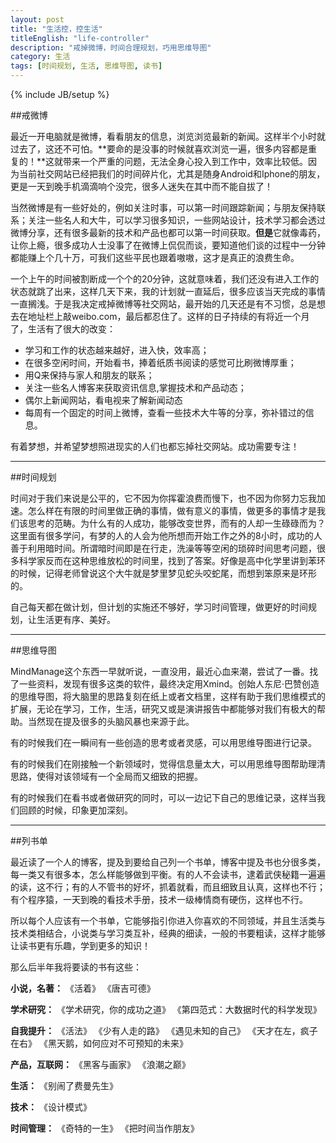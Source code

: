 ```yaml
---
layout: post
title: "生活控，控生活"
titleEnglish: "life-controller"
description: "戒掉微博，时间合理规划，巧用思维导图"
category: 生活
tags: [时间规划, 生活, 思维导图, 读书]
---
```

{% include JB/setup %}

##戒微博

最近一开电脑就是微博，看看朋友的信息，浏览浏览最新的新闻。这样半个小时就过去了，这还不可怕。**要命的是没事的时候就喜欢浏览一遍，很多内容都是重复的！**这就带来一个严重的问题，无法全身心投入到工作中，效率比较低。因为当前社交网站已经把我们的时间碎片化，尤其是随身Android和Iphone的朋友，更是一天到晚手机滴滴响个没完，很多人迷失在其中而不能自拔了！

当然微博是有一些好处的，例如关注时事，可以第一时间跟踪新闻；与朋友保持联系；关注一些名人和大牛，可以学习很多知识，一些网站设计，技术学习都会透过微博分享，还有很多最新的技术和产品也都可以第一时间获取。**但是**它就像毒药，让你上瘾，很多成功人士没事了在微博上侃侃而谈，要知道他们谈的过程中一分钟都能赚上个几十万，可我们这些平民也跟着嗷嗷，这才是真正的浪费生命。

一个上午的时间被割断成一个个的20分钟，这就意味着，我们还没有进入工作的状态就跳了出来，这样几天下来，我的计划就一直延后，很多应该当天完成的事情一直搁浅。于是我决定戒掉微博等社交网站，最开始的几天还是有不习惯，总是想去在地址栏上敲weibo.com，最后都忍住了。这样的日子持续的有将近一个月了，生活有了很大的改变：

- 学习和工作的状态越来越好，进入快，效率高；
- 在很多空闲时间，开始看书，捧着纸质书阅读的感觉可比刷微博厚重；
- 用Q来保持与家人和朋友的联系；
- 关注一些名人博客来获取资讯信息,掌握技术和产品动态；
- 偶尔上新闻网站，看电视来了解新闻动态
- 每周有一个固定的时间上微博，查看一些技术大牛等的分享，弥补错过的信息。

有着梦想，并希望梦想照进现实的人们也都忘掉社交网站。成功需要专注！

***

##时间规划

时间对于我们来说是公平的，它不因为你挥霍浪费而慢下，也不因为你努力忘我加速。怎么样在有限的时间里做正确的事情，做有意义的事情，做更多的事情才是我们该思考的范畴。为什么有的人成功，能够改变世界，而有的人却一生碌碌而为？这里面有很多学问，有梦的人的人会为他所想而开始工作之外的8小时，成功的人善于利用暗时间。所谓暗时间即是在行走，洗澡等等空闲的琐碎时间思考问题，很多科学家反而在这种思维放松的时间里，找到了答案。好像是高中化学里讲到苯环的时候，记得老师曾说这个大牛就是梦里梦见蛇头咬蛇尾，而想到笨原来是环形的。

自己每天都在做计划，但计划的实施还不够好，学习时间管理，做更好的时间规划，让生活更有序、美好。

***

##思维导图

MindManage这个东西一早就听说，一直没用，最近心血来潮，尝试了一番。找了一些资料，发现有很多这类的软件，最终决定用Xmind。创始人东尼·巴赞创造的思维导图，将大脑里的思路复刻在纸上或者文档里，这样有助于我们思维模式的扩展，无论在学习，工作，生活，研究又或是演讲报告中都能够对我们有极大的帮助。当然现在提及很多的头脑风暴也来源于此。

有的时候我们在一瞬间有一些创造的思考或者灵感，可以用思维导图进行记录。

有的时候我们在刚接触一个新领域时，觉得信息量太大，可以用思维导图帮助理清思路，使得对该领域有一个全局而又细致的把握。

有的时候我们在看书或者做研究的同时，可以一边记下自己的思维记录，这样当我们回顾的时候，印象更加深刻。

***

##列书单

最近读了一个人的博客，提及到要给自己列一个书单，博客中提及书也分很多类，每一类又有很多本，怎么样能够做到平衡。有的人不会读书，逮着武侠秘籍一遍遍的读，这不行；有的人不管书的好坏，抓着就看，而且细致且认真，这样也不行；有个程序猿，一天到晚的看技术手册，技术一级棒情商有硬伤，这样也不行。

所以每个人应该有一个书单，它能够指引你进入你喜欢的不同领域，并且生活类与技术类相结合，小说类与学习类互补，经典的细读，一般的书要粗读，这样才能够让读书更有乐趣，学到更多的知识！

那么后半年我将要读的书有这些：

**小说，名著：** 《活着》 《唐吉可德》  

**学术研究：** 《学术研究，你的成功之道》 《第四范式：大数据时代的科学发现》  

**自我提升：** 《活法》 《少有人走的路》 《遇见未知的自己》 《天才在左，疯子在右》 《黑天鹅，如何应对不可预知的未来》 

**产品，互联网：** 《黑客与画家》 《浪潮之巅》  

**生活：** 《别闹了费曼先生》

**技术：** 《设计模式》  

**时间管理：** 《奇特的一生》 《把时间当作朋友》
